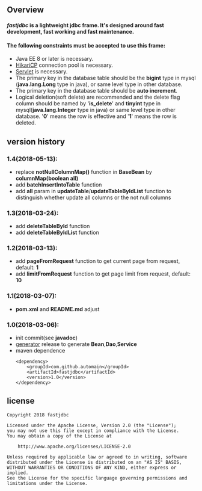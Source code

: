 Overview
---
#### *fastjdbc* is a lightweight jdbc frame. It's designed around fast development, fast working and fast maintenance.
#### **The following constraints must be accepted to use this frame:**
* Java EE 8 or later is necessary.
* [HikariCP](https://github.com/brettwooldridge/HikariCP) connection pool is necessary.
* [Servlet](https://javaee.github.io/servlet-spec/) is necessary.
* The primary key in the database table should be the __bigint__ type in mysql (__java.lang.Long__ type in java), or same level type in other database.
* The primary key in the database table should be __auto increment__.
* Logical deletion(soft delete) are recommended and the delete flag column should be named by '__is_delete__' and __tinyint__ type in mysql(__java.lang.Integer__ type in java) or same level type in other database.
'__0__' means the row is effective and '__1__' means the row is deleted.

version history
---
### 1.4(2018-05-13):
* replace __notNullColumnMap()__ function in __BaseBean__ by __columnMap(boolean all)__
* add __batchInsertIntoTable__ function
* add __all__ param in __updateTable__/__updateTableByIdList__ function to distinguish whether update all columns or the not null columns
### 1.3(2018-03-24):
* add __deleteTableById__ function
* add __deleteTableByIdList__ function
### 1.2(2018-03-13):
* add __pageFromRequest__ function to get current page from request, default: __1__
* add __limitFromRequest__ function to get page limit from request, default: __10__
### 1.1(2018-03-07):
* __pom.xml__ and __README.md__ adjust
### 1.0(2018-03-06):
* init commit(see __javadoc__)
* [generator](https://github.com/automain/generator) release to generate __Bean__,__Dao__,__Service__
* maven dependence
    ```
    <dependency>
        <groupId>com.github.automain</groupId>
        <artifactId>fastjdbc</artifactId>
        <version>1.0</version>
    </dependency>
    ```
license
---
```
Copyright 2018 fastjdbc

Licensed under the Apache License, Version 2.0 (the "License");
you may not use this file except in compliance with the License.
You may obtain a copy of the License at

    http://www.apache.org/licenses/LICENSE-2.0

Unless required by applicable law or agreed to in writing, software
distributed under the License is distributed on an "AS IS" BASIS,
WITHOUT WARRANTIES OR CONDITIONS OF ANY KIND, either express or implied.
See the License for the specific language governing permissions and
limitations under the License.
```